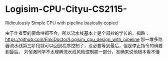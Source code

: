 # Logisim-CPU-Cityu-CS2115-
Ridiculously Simple CPU with pipeline basically copied

由于作者菜的要命啥都不会，所以流水线基本上是全部抄的学长的。指路：https://github.com/EnkiDoctor/Logisim_cpu_design_with_pipeline
那一堆多路器流水线第三阶段就可以回到程序控制了，没必要等到最后，但是停止指令的确要到最后。
刘恒澈同学不太理解流水线风险控制那一部分，准确来说他根本看不懂
